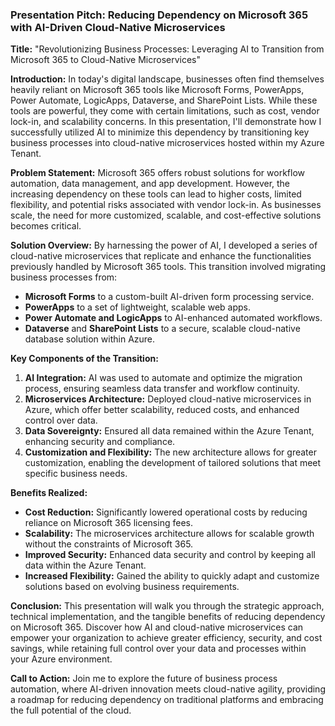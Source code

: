 ### Presentation Pitch: Reducing Dependency on Microsoft 365 with AI-Driven Cloud-Native Microservices

**Title:**
"Revolutionizing Business Processes: Leveraging AI to Transition from Microsoft 365 to Cloud-Native Microservices"

**Introduction:**
In today's digital landscape, businesses often find themselves heavily reliant on Microsoft 365 tools like Microsoft Forms, PowerApps, Power Automate, LogicApps, Dataverse, and SharePoint Lists. While these tools are powerful, they come with certain limitations, such as cost, vendor lock-in, and scalability concerns. In this presentation, I'll demonstrate how I successfully utilized AI to minimize this dependency by transitioning key business processes into cloud-native microservices hosted within my Azure Tenant.

**Problem Statement:**
Microsoft 365 offers robust solutions for workflow automation, data management, and app development. However, the increasing dependency on these tools can lead to higher costs, limited flexibility, and potential risks associated with vendor lock-in. As businesses scale, the need for more customized, scalable, and cost-effective solutions becomes critical.

**Solution Overview:**
By harnessing the power of AI, I developed a series of cloud-native microservices that replicate and enhance the functionalities previously handled by Microsoft 365 tools. This transition involved migrating business processes from:
- **Microsoft Forms** to a custom-built AI-driven form processing service.
- **PowerApps** to a set of lightweight, scalable web apps.
- **Power Automate and LogicApps** to AI-enhanced automated workflows.
- **Dataverse** and **SharePoint Lists** to a secure, scalable cloud-native database solution within Azure.

**Key Components of the Transition:**
1. **AI Integration:** AI was used to automate and optimize the migration process, ensuring seamless data transfer and workflow continuity.
2. **Microservices Architecture:** Deployed cloud-native microservices in Azure, which offer better scalability, reduced costs, and enhanced control over data.
3. **Data Sovereignty:** Ensured all data remained within the Azure Tenant, enhancing security and compliance.
4. **Customization and Flexibility:** The new architecture allows for greater customization, enabling the development of tailored solutions that meet specific business needs.

**Benefits Realized:**
- **Cost Reduction:** Significantly lowered operational costs by reducing reliance on Microsoft 365 licensing fees.
- **Scalability:** The microservices architecture allows for scalable growth without the constraints of Microsoft 365.
- **Improved Security:** Enhanced data security and control by keeping all data within the Azure Tenant.
- **Increased Flexibility:** Gained the ability to quickly adapt and customize solutions based on evolving business requirements.

**Conclusion:**
This presentation will walk you through the strategic approach, technical implementation, and the tangible benefits of reducing dependency on Microsoft 365. Discover how AI and cloud-native microservices can empower your organization to achieve greater efficiency, security, and cost savings, while retaining full control over your data and processes within your Azure environment.

**Call to Action:**
Join me to explore the future of business process automation, where AI-driven innovation meets cloud-native agility, providing a roadmap for reducing dependency on traditional platforms and embracing the full potential of the cloud.
